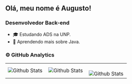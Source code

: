## Olá, meu nome é Augusto!
### Desenvolvedor Back-end
- 🎓 Estudando ADS na UNP.
- 🌱 Aprendendo mais sobre Java.

### ⚙️ GitHub Analytics

<table>
  <tr>
    <td>
      <img
        align="left"
        src="https://github-readme-stats.vercel.app/api?username=atsnetoa&theme=dark&hide_border=false&include_all_commits=true"
        alt="Github Stats"
      />
    </td>
    <td>
      <img
        align="left"
        src="https://github-readme-stats.vercel.app/api/top-langs/?username=atsneto&theme=dark&hide_border=false&include_all_commits=true&count_private=true&layout=compact"
        alt="Github Stats"
      />
    </td>
    <td>
      <br />
      <img
        align="left"
        src="https://github-readme-streak-stats.herokuapp.com/?user=atsneto&theme=dark&hide_border=false"
        alt="Github Stats"
      />
    </td>
  </tr>
</table>
